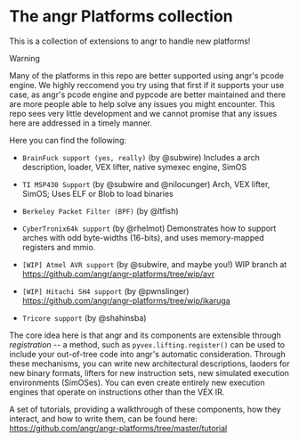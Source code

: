 # The angr Platforms collection

This is a collection of extensions to angr to handle new platforms!

> [!WARNING]  
> Many of the platforms in this repo are better supported using angr's pcode engine.
> We highly reccomend you try using that first if it supports your use case, as angr's pcode engine and pypcode are better maintained and there are more people able to help solve any issues you might encounter.
> This repo sees very little development and we cannot promise that any issues here are addressed in a timely manner.

Here you can find the following:

* ```BrainFuck support (yes, really)``` (by @subwire) Includes a arch description, loader, VEX lifter, native symexec engine, SimOS

* ```TI MSP430 Support``` (by @subwire and @nilocunger) Arch, VEX lifter, SimOS; Uses ELF or Blob to load binaries

* ```Berkeley Packet Filter (BPF)``` (by @ltfish) 

* ```CyberTronix64k support``` (by @rhelmot) Demonstrates how to support arches with odd byte-widths (16-bits), and uses memory-mapped registers and mmio.

* ```[WIP] Atmel AVR support``` (by @subwire, and maybe you!) WIP branch at https://github.com/angr/angr-platforms/tree/wip/avr

* ```[WIP] Hitachi SH4 support``` (by @pwnslinger) https://github.com/angr/angr-platforms/tree/wip/ikaruga

* ```Tricore support``` (by @shahinsba) 

The core idea here is that angr and its components are extensible through _registration_ -- a method, such as `pyvex.lifting.register()` can be used to include your out-of-tree code into angr's automatic consideration.
Through these mechanisms, you can write new architectural descriptions, laoders for new binary formats, lifters for new instruction sets, new simulated execution environments (SimOSes).  You can even create entirely new execution engines that operate on instructions other than the VEX IR.

A set of tutorials, providing a walkthrough of these components, how they interact, and how to write them, can be found here: https://github.com/angr/angr-platforms/tree/master/tutorial


